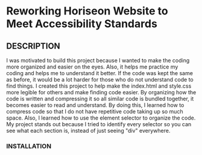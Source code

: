 # Reworking Horiseon Website to Meet Accessibility Standards

## DESCRIPTION

I was motivated to build this project because I wanted to make the coding more organized and easier on the eyes. Also, it helps me practice my coding and helps me to understand it better. If the code was kept the same as before, it would be a lot harder for those who do not understand code to find things. I created this project to help make the index.html and style.css more legible for others and make finding code easier. By organizing how the code is written and compressing it so all similar code is bundled together, it becomes easier to read and understand. By doing this, I learned how to compress code so that I do not have repetitive code taking up so much space. Also, I learned how to use the element selector to organize the code. My project stands out because I tried to identify every selector so you can see what each section is, instead of just seeing "div" everywhere.

### INSTALLATION

